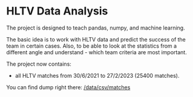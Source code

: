 # HLTV Data Analysis

The project is designed to teach pandas, numpy, and machine learning.

The basic idea is to work with HLTV data and predict the success 
of the team in certain cases. Also, to be able to look at the 
statistics from a different angle and understand - which team 
criteria are most important.

The project now contains:
- all HLTV matches from 30/6/2021 to 27/2/2023 (25400 matches).

You can find dump right there: [/data/csv/matches](/data/csv/matches)


